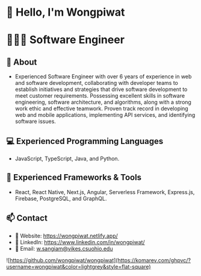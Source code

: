 # 👋 Hello, I'm Wongpiwat
# 👨🏻‍💻 Software Engineer

## 🚀 About
- Experienced Software Engineer with over 6 years of experience in web and software development, collaborating with developer teams to establish initiatives and strategies that drive software development to meet customer requirements. Possessing excellent skills in software engineering, software architecture, and algorithms, along with a strong work ethic and effective teamwork. Proven track record in developing web and mobile applications, implementing API services, and identifying software issues.

## 💻 Experienced Programming Languages
- JavaScript, TypeScript, Java, and Python.

## 🧰 Experienced Frameworks & Tools
- React, React Native, Next.js, Angular, Serverless Framework, Express.js, Firebase, PostgreSQL, and GraphQL.

## 📫 Contact
- 💼 Website: https://wongpiwat.netlify.app/
- 🔮 LinkedIn: https://www.linkedin.com/in/wongpiwat/
- 📨 Email: [w.sangiam@vikes.csuohio.edu](mailto:w.sangiam@vikes.csuohio.edu)

![https://github.com/wongpiwat/wongpiwat](https://komarev.com/ghpvc/?username=wongpiwat&color=lightgrey&style=flat-square)
